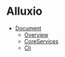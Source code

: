 # Alluxio

- [Document](https://docs.alluxio.io/os/user/stable/en/Overview.html)
    - [Overview](./Overview.md)
    - [CoreServices](./CoreServices.md)
    - [Cli](./Cli.md)
